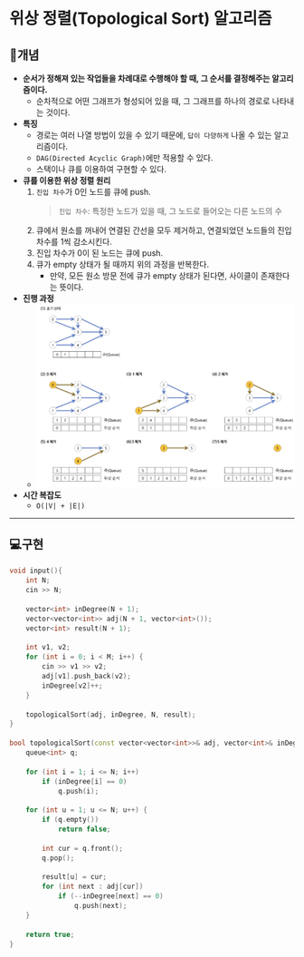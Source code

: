 # 위상 정렬(Topological Sort) 알고리즘

## 📖개념
- <b>순서가 정해져 있는 작업들을 차례대로 수행해야 할 때, 그 순서를 결정해주는 알고리즘이다.</b>
    - 순차적으로 어떤 그래프가 형성되어 있을 때, 그 그래프를 하나의 경로로 나타내는 것이다.
- <b>특징</b>
    - 경로는 여러 나열 방법이 있을 수 있기 때문에, `답이 다양하게` 나올 수 있는 알고리즘이다.
    - `DAG(Directed Acyclic Graph)`에만 적용할 수 있다.
    - 스택이나 큐를 이용하여 구현할 수 있다.
- <b>큐를 이용한 위상 정렬 원리</b>
    1. `진입 차수`가 0인 노드를 큐에 push.
        > `진입 차수`: 특정한 노드가 있을 때, 그 노드로 들어오는 다른 노드의 수
    2. 큐에서 원소를 꺼내어 연결된 간선을 모두 제거하고, 연결되었던 노드들의 진입 차수를 1씩 감소시킨다.
    3. 진입 차수가 0이 된 노드는 큐에 push.
    4. 큐가 empty 상태가 될 때까지 위의 과정을 반복한다.
        - 만약, 모든 원소 방문 전에 큐가 empty 상태가 된다면, 사이클이 존재한다는 뜻이다.
- <b>진행 과정</b>
    - ![](imgs/1.PNG)
- <b>시간 복잡도</b>
    - `O(|V| + |E|)`
___
## 💻구현
```c++
void input(){
    int N;
    cin >> N;
    
    vector<int> inDegree(N + 1);
    vector<vector<int>> adj(N + 1, vector<int>());
    vector<int> result(N + 1);

    int v1, v2;
    for (int i = 0; i < M; i++) {
    	cin >> v1 >> v2;
    	adj[v1].push_back(v2);
    	inDegree[v2]++;
    }
    
    topologicalSort(adj, inDegree, N, result);
}

bool topologicalSort(const vector<vector<int>>& adj, vector<int>& inDegree, const int& N, vector<int>& result) {
    queue<int> q;

    for (int i = 1; i <= N; i++)
        if (inDegree[i] == 0)
            q.push(i);

    for (int u = 1; u <= N; u++) {
        if (q.empty())
            return false;

        int cur = q.front();
        q.pop();

        result[u] = cur;     
        for (int next : adj[cur]) 
            if (--inDegree[next] == 0)
                q.push(next);
    }

    return true;
}
```
